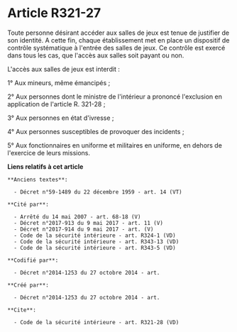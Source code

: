 # Article R321-27

Toute personne désirant accéder aux salles de jeux est tenue de justifier de son identité. A cette fin, chaque établissement
met en place un dispositif de contrôle systématique à l'entrée des salles de jeux. Ce contrôle est exercé dans tous les cas,
que l'accès aux salles soit payant ou non. 

L'accès aux salles de jeux est interdit : 

1° Aux mineurs, même émancipés ; 

2° Aux personnes dont le ministre de l'intérieur a prononcé l'exclusion en application de l'article R. 321-28 ; 

3° Aux personnes en état d'ivresse ; 

4° Aux personnes susceptibles de provoquer des incidents ; 

5° Aux fonctionnaires en uniforme et militaires en uniforme, en dehors de l'exercice de leurs missions.

**Liens relatifs à cet article**

	**Anciens textes**:

	  - Décret n°59-1489 du 22 décembre 1959 - art. 14 (VT)

	**Cité par**:

	  - Arrêté du 14 mai 2007 - art. 68-18 (V)
	  - Décret n°2017-913 du 9 mai 2017 - art. 11 (V)
	  - Décret n°2017-914 du 9 mai 2017 - art. (V)
	  - Code de la sécurité intérieure - art. R324-1 (VD)
	  - Code de la sécurité intérieure - art. R343-13 (VD)
	  - Code de la sécurité intérieure - art. R343-5 (VD)

	**Codifié par**:

	  - Décret n°2014-1253 du 27 octobre 2014 - art.

	**Créé par**:

	  - Décret n°2014-1253 du 27 octobre 2014 - art.

	**Cite**:

	  - Code de la sécurité intérieure - art. R321-28 (VD)
